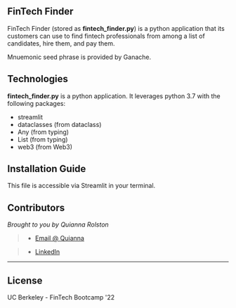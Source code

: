 ## FinTech Finder

FinTech Finder (stored as **fintech_finder.py**) is a python application that its customers can use to find fintech professionals from among a list of candidates, hire them, and pay them.


Mnuemonic seed phrase is provided by Ganache.






## Technologies

**fintech_finder.py** is a python application. It leverages python 3.7 with the following packages:

* streamlit
* dataclasses (from dataclass)
* Any (from typing)
* List (from typing)
* web3 (from Web3)


## Installation Guide

This file is accessible via Streamlit in your terminal. 

## Contributors

*Brought to you by Quianna Rolston*
> * [Email @ Quianna](quiannarolston@gmail.com)

> * [LinkedIn](https://www.linkedin.com/in/quianna-rolston/)

---

## License

UC Berkeley - FinTech Bootcamp '22